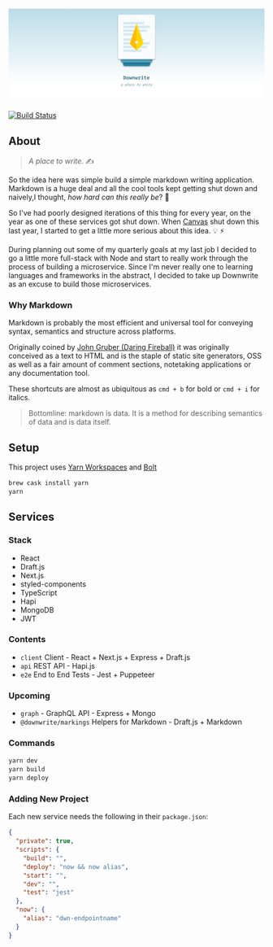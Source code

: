 # ![Downwrite](.github/header.png)

[![Build Status](https://travis-ci.org/charliewilco/downwrite.svg?branch=master)](https://travis-ci.org/charliewilco/downwrite)

## About

> _A place to write._ ✍️

So the idea here was simple build a simple markdown writing application. Markdown is a huge deal and all the cool tools kept getting shut down and naively,I thought, _how hard can this really be_? 🤔

So I've had poorly designed iterations of this thing for every year, on the year as one of these services got shut down. When [Canvas](https://blog.usecanvas.com/) shut down this last year, I started to get a little more serious about this idea. 💡 ⚡

During planning out some of my quarterly goals at my last job I decided to go a little more full-stack with Node and start to really work through the process of building a microservice. Since I'm never really one to learning languages and frameworks in the abstract, I decided to take up Downwrite as an excuse to build those microservices.

### Why Markdown

Markdown is probably the most efficient and universal tool for conveying syntax, semantics and structure across platforms.

Originally coined by [John Gruber (Daring Fireball)](https://daringfireball.net/projects/markdown/) it was originally conceived as a text to HTML and is the staple of static site generators, OSS as well as a fair amount of comment sections, notetaking applications
or any documentation tool.

These shortcuts are almost as ubiquitous as `cmd + b` for bold or `cmd + i` for italics.

> Bottomline: markdown is data. It is a method for describing semantics of data and is data itself.

## Setup

This project uses [Yarn Workspaces](https://yarnpkg.com/blog/2017/08/02/introducing-workspaces/) and [Bolt](https://github.com/boltpkg/bolt)

```bash
brew cask install yarn
yarn
```

## Services

### Stack

- React
- Draft.js
- Next.js
- styled-components
- TypeScript
- Hapi
- MongoDB
- JWT

### Contents

- `client` Client - React + Next.js + Express + Draft.js
- `api` REST API - Hapi.js
- `e2e` End to End Tests - Jest + Puppeteer

### Upcoming

- `graph` - GraphQL API - Express + Mongo
- `@downwrite/markings` Helpers for Markdown - Draft.js + Markdown

### Commands

```bash
yarn dev
yarn build
yarn deploy
```

### Adding New Project

Each new service needs the following in their `package.json`:

```json
{
  "private": true,
  "scripts": {
    "build": "",
    "deploy": "now && now alias",
    "start": "",
    "dev": "",
    "test": "jest"
  },
  "now": {
    "alias": "dwn-endpointname"
  }
}
```
